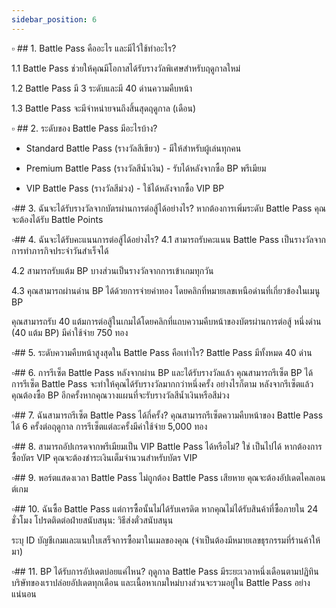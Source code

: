 ```yaml
---
sidebar_position: 6
---
```


▫️ ## 1. Battle Pass คืออะไร และมีไว้ใช้ทำอะไร?

1.1 Battle Pass ช่วยให้คุณมีโอกาสได้รับรางวัลพิเศษสำหรับฤดูกาลใหม่ 

1.2 Battle Pass มี 3 ระดับและมี 40 ด่านความคืบหน้า 

1.3 Battle Pass จะมีจำหน่ายจนถึงสิ้นสุดฤดูกาล (เดือน)


▫️ ## 2. ระดับของ Battle Pass มีอะไรบ้าง?

- Standard Battle Pass (รางวัลสีเขียว) - มีให้สำหรับผู้เล่นทุกคน

- Premium Battle Pass (รางวัลสีน้ำเงิน) - รับได้หลังจากซื้อ BP พรีเมียม

- VIP Battle Pass (รางวัลสีม่วง) - ใช้ได้หลังจากซื้อ VIP BP


▫️## 3. ฉันจะได้รับรางวัลจากบัตรผ่านการต่อสู้ได้อย่างไร?
หากต้องการเพิ่มระดับ Battle Pass คุณจะต้องได้รับ Battle Points


▫️## 4. ฉันจะได้รับคะแนนการต่อสู้ได้อย่างไร?
4.1 สามารถรับคะแนน Battle Pass เป็นรางวัลจากการทำภารกิจประจำวันสำเร็จได้ 

4.2 สามารถรับแต้ม BP บางส่วนเป็นรางวัลจากการเข้าเกมทุกวัน

4.3 คุณสามารถผ่านด่าน BP ได้ด้วยการจ่ายค่าทอง โดยคลิกที่หมายเลขเหนือด่านที่เกี่ยวข้องในเมนู BP

คุณสามารถรับ 40 แต้มการต่อสู้ในเกมได้โดยคลิกที่แถบความคืบหน้าของบัตรผ่านการต่อสู้ หนึ่งด่าน (40 แต้ม BP) มีค่าใช้จ่าย 750 ทอง


▫️## 5. ระดับความคืบหน้าสูงสุดใน Battle Pass คือเท่าไร?
Battle Pass มีทั้งหมด 40 ด่าน


▫️## 6. การรีเซ็ต Battle Pass
หลังจากผ่าน BP และได้รับรางวัลแล้ว คุณสามารถรีเซ็ต BP ได้ การรีเซ็ต Battle Pass จะทำให้คุณได้รับรางวัลมากกว่าหนึ่งครั้ง อย่างไรก็ตาม หลังจากรีเซ็ตแล้ว คุณต้องซื้อ BP อีกครั้งหากคุณวางแผนที่จะรับรางวัลสีน้ำเงินหรือสีม่วง


▫️## 7. ฉันสามารถรีเซ็ต Battle Pass ได้กี่ครั้ง?
คุณสามารถรีเซ็ตความคืบหน้าของ Battle Pass ได้ 6 ครั้งต่อฤดูกาล การรีเซ็ตแต่ละครั้งมีค่าใช้จ่าย 5,000 ทอง


▫️## 8. สามารถอัปเกรดจากพรีเมียมเป็น VIP Battle Pass ได้หรือไม่?
ใช่ เป็นไปได้ หากต้องการซื้อบัตร VIP คุณจะต้องชำระเงินเต็มจำนวนสำหรับบัตร VIP


▫️## 9. พอร์ตแสดงเวลา Battle Pass ไม่ถูกต้อง Battle Pass เสียหาย
คุณจะต้องอัปเดตไคลเอนต์เกม


▫️## 10. ฉันซื้อ Battle Pass แต่การซื้อนั้นไม่ได้รับเครดิต
หากคุณไม่ได้รับสินค้าที่ซื้อภายใน 24 ชั่วโมง โปรดติดต่อฝ่ายสนับสนุน: วิธีส่งตั๋วสนับสนุน

ระบุ ID บัญชีเกมและแนบใบเสร็จการซื้อมาในเมลของคุณ (จำเป็นต้องมีหมายเลขธุรกรรมที่ร้านค้าให้มา)


▫️## 11. BP ได้รับการอัปเดตบ่อยแค่ไหน?
ฤดูกาล Battle Pass มีระยะเวลาหนึ่งเดือนตามปฏิทิน บริษัทของเราปล่อยอัปเดตทุกเดือน และเนื้อหาเกมใหม่บางส่วนจะรวมอยู่ใน Battle Pass อย่างแน่นอน
